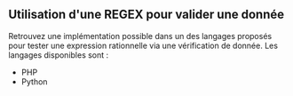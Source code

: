 ## Utilisation d'une REGEX pour valider une donnée

Retrouvez une implémentation possible dans un des langages proposés pour tester une expression rationnelle via une vérification de donnée. Les langages disponibles sont :

+ PHP
+ Python

